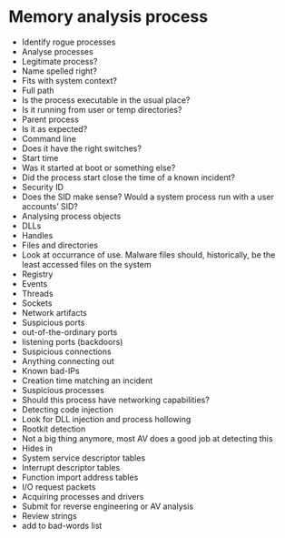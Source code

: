 # Memory analysis process

* Identify rogue processes
* Analyse processes
* Legitimate process?
* Name spelled right?
* Fits with system context?
* Full path
* Is the process executable in the usual place?
* Is it running from user or temp directories?
* Parent process
* Is it as expected?
* Command line
* Does it have the right switches?
* Start time
* Was it started at boot or something else?
* Did the process start close the time of a known incident?
* Security ID
* Does the SID make sense? Would a system process run with a user accounts’ SID?
* Analysing process objects
* DLLs
* Handles
* Files and directories
* Look at occurrance of use. Malware files should, historically, be the least accessed files on the system
* Registry
* Events
* Threads
* Sockets
* Network artifacts
* Suspicious ports
* out-of-the-ordinary ports
* listening ports (backdoors)
* Suspicious connections
* Anything connecting out
* Known bad-IPs
* Creation time matching an incident
* Suspicious processes
* Should this process have networking capabilities?
* Detecting code injection
* Look for DLL injection and process hollowing
* Rootkit detection
* Not a big thing anymore, most AV does a good job at detecting this
* Hides in
* System service descriptor tables
* Interrupt descriptor tables
* Function import address tables
* I/O request packets
* Acquiring processes and drivers
* Submit for reverse engineering or AV analysis
* Review strings
* add to bad-words list
